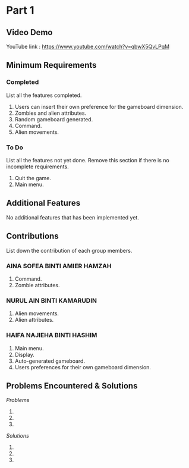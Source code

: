 # Part 1

## Video Demo

YouTube link : https://www.youtube.com/watch?v=qbwX5QvLPqM

## Minimum Requirements

### Completed

List all the features completed.

1. Users can insert their own preference for the gameboard dimension.
2. Zombies and alien attributes.
3. Random gameboard generated.
4. Command.
5. Alien movements.

### To Do

List all the features not yet done. Remove this section if there is no incomplete requirements.

1. Quit the game.
2. Main menu.

## Additional Features

No additional features that has been implemented yet.

## Contributions

List down the contribution of each group members.

### AINA SOFEA BINTI AMIER HAMZAH

1. Command.
2. Zombie attributes.

### NURUL AIN BINTI KAMARUDIN

1. Alien movements.
2. Alien attributes.

### HAIFA NAJIEHA BINTI HASHIM

1. Main menu.
2. Display.
3. Auto-generated gameboard.
4. Users preferences for their own gameboard dimension.

## Problems Encountered & Solutions

_Problems_  

1.
2.
3.

_Solutions_

1.
2.
3.


